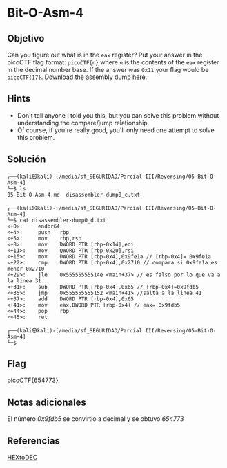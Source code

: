 # Bit-O-Asm-4

## Objetivo

Can you figure out what is in the `eax` register? Put your answer in the picoCTF flag format: `picoCTF{n}` where `n` is the contents of the `eax` register in the decimal number base. If the answer was `0x11` your flag would be `picoCTF{17}`. Download the assembly dump [here](https://artifacts.picoctf.net/c/511/disassembler-dump0_d.txt).

## Hints

- Don't tell anyone I told you this, but you can solve this problem without understanding the compare/jump relationship.
- Of course, if you're really good, you'll only need one attempt to solve this problem.

## Solución

```        
┌──(kali㉿kali)-[/media/sf_SEGURIDAD/Parcial III/Reversing/05-Bit-O-Asm-4]
└─$ ls                          
05-Bit-O-Asm-4.md  disassembler-dump0_c.txt
                                                                                                                    
┌──(kali㉿kali)-[/media/sf_SEGURIDAD/Parcial III/Reversing/05-Bit-O-Asm-4]
└─$ cat disassembler-dump0_d.txt
<+0>:     endbr64 
<+4>:     push   rbp
<+5>:     mov    rbp,rsp
<+8>:     mov    DWORD PTR [rbp-0x14],edi
<+11>:    mov    QWORD PTR [rbp-0x20],rsi
<+15>:    mov    DWORD PTR [rbp-0x4],0x9fe1a // [rbp-0x4]= 0x9fe1a
<+22>:    cmp    DWORD PTR [rbp-0x4],0x2710 // compara si 0x9fe1a es menor 0x2710
<+29>:    jle    0x55555555514e <main+37> // es falso por lo que va a la linea 31
<+31>:    sub    DWORD PTR [rbp-0x4],0x65 // [rbp-0x4]=0x9fdb5
<+35>:    jmp    0x555555555152 <main+41> //salta a la linea 41
<+37>:    add    DWORD PTR [rbp-0x4],0x65
<+41>:    mov    eax,DWORD PTR [rbp-0x4] // eax= 0x9fdb5 
<+44>:    pop    rbp
<+45>:    ret
                                                                                                                    
┌──(kali㉿kali)-[/media/sf_SEGURIDAD/Parcial III/Reversing/05-Bit-O-Asm-4]
└─$ 

```

## Flag

picoCTF{654773}

## Notas adicionales

El número *0x9fdb5* se convirtio a decimal y se obtuvo *654773*

## Referencias

[HEXtoDEC](https://www.rapidtables.com/convert/number/hex-to-decimal.html)